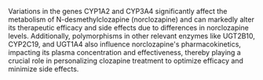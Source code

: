 Variations in the genes CYP1A2 and CYP3A4 significantly affect the metabolism of N-desmethylclozapine (norclozapine) and can markedly alter its therapeutic efficacy and side effects due to differences in norclozapine levels. Additionally, polymorphisms in other relevant enzymes like UGT2B10, CYP2C19, and UGT1A4 also influence norclozapine's pharmacokinetics, impacting its plasma concentration and effectiveness, thereby playing a crucial role in personalizing clozapine treatment to optimize efficacy and minimize side effects.
